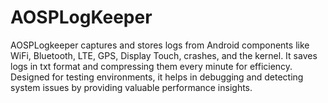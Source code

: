 # AOSPLogKeeper
AOSPLogkeeper captures and stores logs from Android components like WiFi, Bluetooth, LTE, GPS, Display Touch, crashes, and the kernel. It saves logs in txt format and compressing them every minute for efficiency. Designed for testing environments, it helps in debugging and detecting system issues by providing valuable performance insights.
